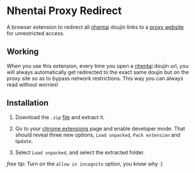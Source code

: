 # Nhentai Proxy Redirect

A browser extension to redirect all [nhentai](https://nhentai.net) doujin links to a [proxy website](https://proxy.error434.xyz) for unrestricted access. 

## Working

When you use this extension, every time you open a [nhentai](https://nhentai.net) doujin url, you will always automatically get redirected to the exact same doujin but on the proxy site so as to bypass network restrictions. This way you can always read without worries!  

## Installation

1. Download the `.zip` [file](https://github.com/error434/nhentai-proxy-extension/releases/download/v1.0.0/nhentai-proxy-extension.zip) and extract it.
   
2. Go to your [chrome extensions](chrome://extensions) page and enable developer mode. That should reveal three new options, `Load unpacked`, `Pack extension` and `Update`.

3. Select `Load unpacked`, and select the extracted folder.


_free tip_: Turn on the `allow in incognito` option, you know why :)




